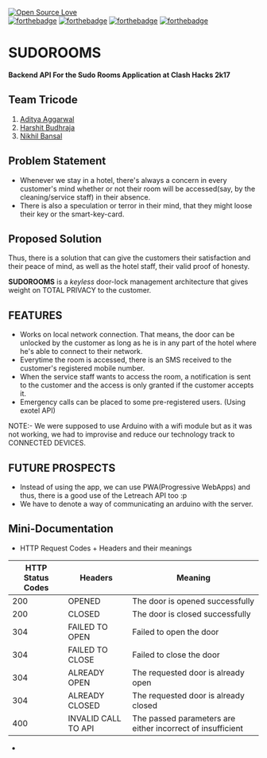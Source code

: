 [![Open Source Love](https://badges.frapsoft.com/os/v2/open-source.svg?v=102)](https://github.com/ellerbrock/open-source-badge/)<br>
[![forthebadge](http://forthebadge.com/badges/uses-git.svg)](http://forthebadge.com)
[![forthebadge](http://forthebadge.com/badges/built-by-developers.svg)](http://forthebadge.com)
[![forthebadge](http://forthebadge.com/badges/built-with-love.svg)](http://forthebadge.com)
[![forthebadge](http://forthebadge.com/badges/built-with-swag.svg)](http://forthebadge.com)
# SUDOROOMS
**Backend API For the Sudo Rooms Application at Clash Hacks 2k17**

## Team Tricode

1. [Aditya Aggarwal](https://github.com/the-cybersapien/)
2. [Harshit Budhraja](https://github.com/harshitbudhraja/)
3. [Nikhil Bansal](https://github.com/nikhilbansal97/)

## **Problem Statement**

* Whenever we stay in a hotel, there's always a concern in every customer's mind whether or not their room will be accessed(say, by the cleaning/service staff) in their absence.
* There is also a speculation or terror in their mind, that they might loose their key or the smart-key-card.

## **Proposed Solution**

Thus, there is a solution that can give the customers their satisfaction and their peace of mind, as well as the hotel staff, their valid proof of honesty.

**SUDOROOMS** is a *keyless* door-lock management architecture that gives weight on TOTAL PRIVACY to the customer.

## **FEATURES**

* Works on local network connection. That means, the door can be unlocked by the customer as long as he is in any part of the hotel where he's able to connect to their network.
* Everytime the room is accessed, there is an SMS received to the customer's registered mobile number.
* When the service staff wants to access the room, a notification is sent to the customer and the access is only granted if the customer accepts it.
* Emergency calls can be placed to some pre-registered users. (Using exotel API)

NOTE:- We were supposed to use Arduino with a wifi module but as it was not working, we had to improvise and reduce our technology track to CONNECTED DEVICES.

## **FUTURE PROSPECTS**

* Instead of using the app, we can use PWA(Progressive WebApps) and thus, there is a good use of the Letreach API too :p
* We have to denote a way of communicating an arduino with the server.

## Mini-Documentation

* HTTP Request Codes + Headers and their meanings

| HTTP Status Codes | Headers             | Meaning                                                    |
|-------------------|---------------------|------------------------------------------------------------|
| 200               | OPENED              | The door is opened successfully                            |
| 200               | CLOSED              | The door is closed successfully                            |
| 304               | FAILED TO OPEN      | Failed to open the door                                    |
| 304               | FAILED TO CLOSE     | Failed to close the door                                   |
| 304               | ALREADY OPEN        | The requested door is already open                         |
| 304               | ALREADY CLOSED      | The requested door is already closed                       |
| 400               | INVALID CALL TO API | The passed parameters are either incorrect of insufficient |

* 

